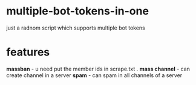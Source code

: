 # multiple-bot-tokens-in-one
just a radnom script which supports multiple bot tokens
# features 
**massban** - u need put the member ids in scrape.txt .
**mass channel** - can create channel in a server 
**spam** - can spam in all channels of a server
